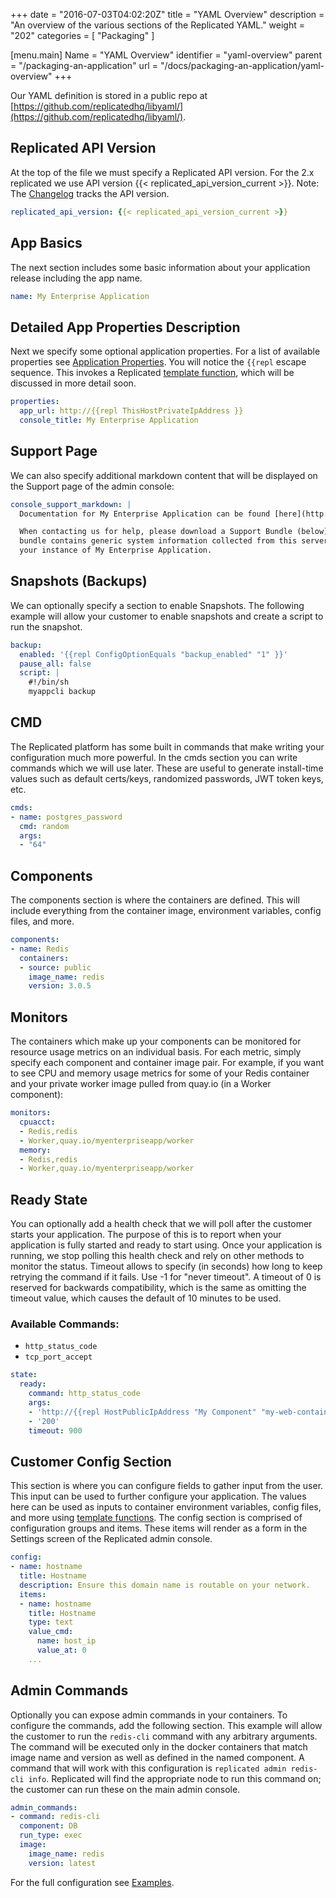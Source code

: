 +++
date = "2016-07-03T04:02:20Z"
title = "YAML Overview"
description = "An overview of the various sections of the Replicated YAML."
weight = "202"
categories = [ "Packaging" ]

[menu.main]
Name       = "YAML Overview"
identifier = "yaml-overview"
parent     = "/packaging-an-application"
url        = "/docs/packaging-an-application/yaml-overview"
+++

Our YAML definition is stored in a public repo at  [https://github.com/replicatedhq/libyaml/](https://github.com/replicatedhq/libyaml/).

## Replicated API Version
At the top of the file we must specify a Replicated API version. For the 2.x replicated we use API version {{< replicated_api_version_current >}}.
Note: The [Changelog](https://vendor.replicated.com/#/changelog) tracks the API version.

```yml
replicated_api_version: {{< replicated_api_version_current >}}
```

## App Basics
The next section includes some basic information about your application release including the app name.

```yml
name: My Enterprise Application
```

## Detailed App Properties Description
Next we specify some optional application properties. For a list of available properties see
[Application Properties](/packaging-an-application/application-properties). You will notice the `{{repl` escape sequence.
This invokes a Replicated [template function](/packaging-an-application/template-functions), which will be discussed in
more detail soon.

```yml
properties:
  app_url: http://{{repl ThisHostPrivateIpAddress }}
  console_title: My Enterprise Application
```

## Support Page
We can also specify additional markdown content that will be displayed on the Support page of the admin console:

```yml
console_support_markdown: |
  Documentation for My Enterprise Application can be found [here](http://docs.my-enterprise-application.com).

  When contacting us for help, please download a Support Bundle (below) and attach it to the ticket.  The support
  bundle contains generic system information collected from this server.  It does _not_ contain any data from
  your instance of My Enterprise Application.
```

## Snapshots (Backups)
We can optionally specify a section to enable Snapshots. The following example will allow your customer to
enable snapshots and create a script to run the snapshot.

```yaml
backup:
  enabled: '{{repl ConfigOptionEquals "backup_enabled" "1" }}'
  pause_all: false
  script: |
    #!/bin/sh
    myappcli backup
```

## CMD
The Replicated platform has some built in commands that make writing your configuration much more powerful. In
the cmds section you can write commands which we will use later.  These are useful to generate install-time values
such as default certs/keys, randomized passwords, JWT token keys, etc.

```yaml
cmds:
- name: postgres_password
  cmd: random
  args:
  - "64"
```

## Components
The components section is where the containers are defined.  This will include everything from the container image,
environment variables, config files, and more.

```yaml
components:
- name: Redis
  containers:
  - source: public
    image_name: redis
    version: 3.0.5
```

## Monitors
The containers which make up your components can be monitored for resource usage metrics on an individual basis. For each metric, simply specify
each component and container image pair. For example, if you want to see CPU and memory usage metrics for some of your Redis container and your
private worker image pulled from quay.io (in a Worker component):

```yaml
monitors:
  cpuacct:
  - Redis,redis
  - Worker,quay.io/myenterpriseapp/worker
  memory:
  - Redis,redis
  - Worker,quay.io/myenterpriseapp/worker
```

## Ready State
You can optionally add a health check that we will poll after the customer starts your application. The purpose of this is to report when
your application is fully started and ready to start using. Once your application is running, we stop polling this health check and rely
on other methods to monitor the status. Timeout allows to specify (in seconds) how long to keep retrying the command if it fails. Use -1
for "never timeout". A timeout of 0 is reserved for backwards compatibility, which is the same as omitting the timeout value, which causes
the default of 10 minutes to be used.

### Available Commands:
- `http_status_code`
- `tcp_port_accept`

```yaml
state:
  ready:
    command: http_status_code
    args:
    - 'http://{{repl HostPublicIpAddress "My Component" "my-web-container" }}/ping'
    - '200'
    timeout: 900
```

## Customer Config Section
This section is where you can configure fields to gather input from the user. This input can be used to further configure your application.
The values here can be used as inputs to container environment variables, config files, and more using
[template functions](/packaging-an-application/template-functions/). The config section is comprised of configuration groups and items.
These items will render as a form in the Settings screen of the Replicated admin console.

```yaml
config:
- name: hostname
  title: Hostname
  description: Ensure this domain name is routable on your network.
  items:
  - name: hostname
    title: Hostname
    type: text
    value_cmd:
      name: host_ip
      value_at: 0
    ...
```

## Admin Commands
Optionally you can expose admin commands in your containers. To configure the commands, add the following section. This example will allow
the customer to run the `redis-cli` command with any arbitrary arguments. The command will be executed only in the docker containers that match
image name and version as well as defined in the named component. A command that will work with this configuration is `replicated admin
redis-cli info`.  Replicated will find the appropriate node to run this command on; the customer can run these on the main admin console.

```yaml
admin_commands:
- command: redis-cli
  component: DB
  run_type: exec
  image:
    image_name: redis
    version: latest
```

For the full configuration see [Examples](/examples).
